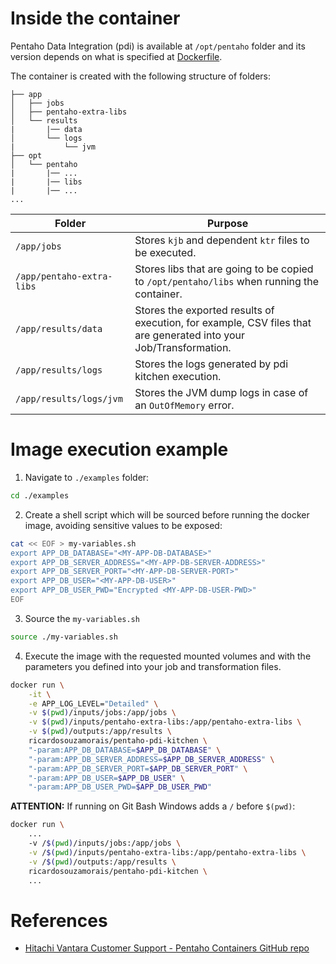 

# Inside the container

Pentaho Data Integration (pdi) is available at `/opt/pentaho` folder and its version depends on what is specified at [Dockerfile](https://github.com/ricardosouzamorais/pentaho-pdi-kitchen/blob/main/src/main/docker/Dockerfile#L22).

The container is created with the following structure of folders:

```
├── app
│   ├── jobs
│   ├── pentaho-extra-libs
│   └── results
|       |── data
│       └── logs
|           └── jvm
├── opt
│   └── pentaho
|       |── ...
|       |── libs
|       |── ...
...
```

|Folder|Purpose|
|---|---|
|`/app/jobs`|Stores `kjb` and dependent `ktr` files to be executed.|
|`/app/pentaho-extra-libs`|Stores libs that are going to be copied to `/opt/pentaho/libs` when running the container.|
|`/app/results/data`|Stores the exported results of execution, for example, CSV files that are generated into your Job/Transformation.|
|`/app/results/logs`|Stores the logs generated by pdi kitchen execution.|
|`/app/results/logs/jvm`|Stores the JVM dump logs in case of an `OutOfMemory` error.|

# Image execution example

1. Navigate to `./examples` folder:

```sh
cd ./examples
```

2. Create a shell script which will be sourced before running the docker image, avoiding sensitive values to be exposed:

```sh
cat << EOF > my-variables.sh
export APP_DB_DATABASE="<MY-APP-DB-DATABASE>"
export APP_DB_SERVER_ADDRESS="<MY-APP-DB-SERVER-ADDRESS>"
export APP_DB_SERVER_PORT="<MY-APP-DB-SERVER-PORT>"
export APP_DB_USER="<MY-APP-DB-USER>"
export APP_DB_USER_PWD="Encrypted <MY-APP-DB-USER-PWD>"
EOF
```

3. Source the `my-variables.sh`

```sh
source ./my-variables.sh
```

4. Execute the image with the requested mounted volumes and with the parameters you defined into your job and transformation files.

```sh
docker run \
    -it \
    -e APP_LOG_LEVEL="Detailed" \
    -v $(pwd)/inputs/jobs:/app/jobs \
    -v $(pwd)/inputs/pentaho-extra-libs:/app/pentaho-extra-libs \
    -v $(pwd)/outputs:/app/results \
    ricardosouzamorais/pentaho-pdi-kitchen \
    "-param:APP_DB_DATABASE=$APP_DB_DATABASE" \
    "-param:APP_DB_SERVER_ADDRESS=$APP_DB_SERVER_ADDRESS" \
    "-param:APP_DB_SERVER_PORT=$APP_DB_SERVER_PORT" \
    "-param:APP_DB_USER=$APP_DB_USER" \
    "-param:APP_DB_USER_PWD=$APP_DB_USER_PWD"
```

**ATTENTION:** If running on Git Bash Windows adds a `/` before `$(pwd)`:

```sh
docker run \
    ...
    -v /$(pwd)/inputs/jobs:/app/jobs \
    -v /$(pwd)/inputs/pentaho-extra-libs:/app/pentaho-extra-libs \
    -v /$(pwd)/outputs:/app/results \
    ricardosouzamorais/pentaho-pdi-kitchen \
    ...
```

# References

*  [Hitachi Vantara Customer Support - Pentaho Containers GitHub repo](https://github.com/hv-support/pentaho-containers)